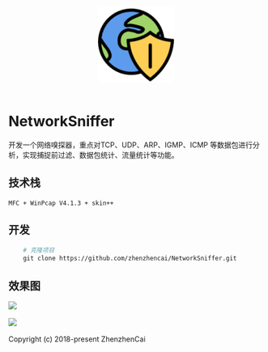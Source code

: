 <p align="center">
  <br>
  <img width="150" src="./img/Network.png" alt="logo">
  <br>
  <br>
</p>


# NetworkSniffer
 
  开发一个网络嗅探器，重点对TCP、UDP、ARP、IGMP、ICMP 等数据包进行分析，实现捕捉前过滤、数据包统计、流量统计等功能。

## 技术栈
    MFC + WinPcap V4.1.3 + skin++

## 开发
```bash
    # 克隆项目
    git clone https://github.com/zhenzhencai/NetworkSniffer.git

```

## 效果图
![](https://github.com/zhenzhencai/NetworkSniffer/blob/master/img/001.png)

![](https://github.com/zhenzhencai/NetworkSniffer/blob/master/img/002.png)


Copyright (c) 2018-present ZhenzhenCai
